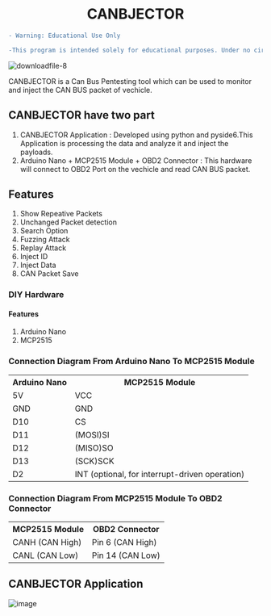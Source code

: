 <h1 align="center">CANBJECTOR</h1>


```diff
- Warning: Educational Use Only

-This program is intended solely for educational purposes. Under no circumstances should this program be used to cause harm or damage to any systems, data, or individuals. The creator of this program disclaims any responsibility for damages or ---consequences resulting from the use or misuse of this software.
```

![downloadfile-8](https://github.com/user-attachments/assets/4607b442-c341-4673-a63a-7885bc883d4e)


<p>CANBJECTOR is a Can Bus Pentesting tool which can be used to monitor and inject the CAN BUS packet of vechicle.</p>

<h2>CANBJECTOR have two part</h2>
<ol>
  <li>CANBJECTOR Application : Developed using python and pyside6.This Application is processing the data and analyze it and inject the payloads.</li>
  <li>Arduino Nano + MCP2515 Module + OBD2 Connector : This hardware will connect to OBD2 Port on the vechicle and read CAN BUS packet. </li>
  
</ol>  
<h2>Features</h2>
 <ol type="1">
  <li>Show Repeative Packets</li>
  <li>Unchanged Packet detection</li>
   <li>Search Option</li>
   <li>Fuzzing Attack</li>
   <li>Replay Attack</li>
   <li>Inject ID</li>
   <li>Inject Data</li>
   <li>CAN Packet Save</li>
  </ol> 

  <h3>DIY Hardware</h3>
      <h4>Features</h4>
   <ol type="1">
    <li>Arduino Nano</li>
    <li>MCP2515</li>
    </ol> 
<h3>Connection Diagram From Arduino Nano To MCP2515 Module</h3>

<table style="width:100%">
  <tr>
    <th>Arduino Nano</th>
    <th>MCP2515 Module</th>
      </tr>
  <tr>
    <td>5V</td>
    <td>VCC</td>
    
  </tr>
  <tr>
    <td>GND</td>
    <td>GND</td>
    
  </tr>
   <tr>
    <td>D10</td>
    <td>CS</td>
      </tr>
      <tr>
    <td>D11</td>
    <td>(MOSI)SI</td>
      </tr>
            <tr>
    <td>D12</td>
    <td>(MISO)SO</td>
      </tr>
            <tr>
    <td>D13</td>
    <td>(SCK)SCK</td>
      </tr>
      <tr>
    <td>D2</td>
    <td>INT (optional, for interrupt-driven operation)</td>
      </tr>
</table>

<h3>Connection Diagram From MCP2515 Module To OBD2 Connector</h3>

<table style="width:100%">
  <tr>
    <th>MCP2515 Module</th>
    <th>OBD2 Connector</th>
      </tr>
  <tr>
    <td>CANH (CAN High) </td>
    <td>Pin 6 (CAN High)</td>
    
  </tr>
  <tr>
    <td>CANL (CAN Low)</td>
    <td>Pin 14 (CAN Low)</td>
    
  </tr>
  </table>
  <h2>CANBJECTOR Application</h2>
  
![image](https://github.com/user-attachments/assets/76b95084-7371-4387-8270-ebe495762f5e)

